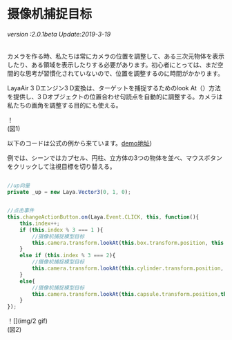 # 摄像机捕捉目标

###### *version :2.0.1beta   Update:2019-3-19*

カメラを作る時、私たちは常にカメラの位置を調整して、ある三次元物体を表示したり、ある領域を表示したりする必要があります。初心者にとっては、まだ空間的な思考が習慣化されていないので、位置を調整するのに時間がかかります。

LayaAir 3 Dエンジン3 D変換は、ターゲットを捕捉するためのlook At（）方法を提供し、3 Dオブジェクトの位置合わせ句読点を自動的に調整する。カメラは私たちの画角を調整する目的にも使える。

！[](img/1.png)<br/>(図1)

以下のコードは公式の例から来ています。[demo地址](https://layaair.ldc.layabox.com/demo2/?language=ch&category=3d&group=Camera&name=CameraLookAt))

例では、シーンではカプセル、円柱、立方体の3つの物体を並べ、マウスボタンをクリックして注視目標を切り替える。


```typescript

//up向量
private _up = new Laya.Vector3(0, 1, 0);
```



```typescript

//点击事件
this.changeActionButton.on(Laya.Event.CLICK, this, function(){
    this.index++;
    if (this.index % 3 === 1 ){
        //摄像机捕捉模型目标
        this.camera.transform.lookAt(this.box.transform.position, this._up);
    }
    else if (this.index % 3 === 2){
        //摄像机捕捉模型目标
        this.camera.transform.lookAt(this.cylinder.transform.position, this._up);
    }
    else{
        //摄像机捕捉模型目标
        this.camera.transform.lookAt(this.capsule.transform.position,this._up);
    }
});
```


！[](img/2 gif)<br/>(図2)